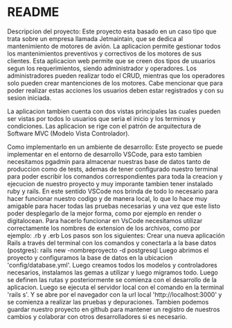 # README
Descripcion del proyecto:
Este proyecto esta basado en un caso tipo que trata sobre un empresa llamada Jetmaintain, que se dedica al mantenimiento de motores de avión.
La aplicacion permite gestionar todos los mantenimientos preventivos y correctivos de los 
motores de sus clientes.
Esta aplicacion web permite que se creen dos tipos de usuarios segun los requerimientos, siendo administrador y operadores.
Los administradores pueden realizar todo el CRUD, mientras que los operadores solo pueden crear mantenciones de los motores. Cabe mencionar que para poder realizar estas acciones los usuarios deben estar registrados y con su sesion iniciada.

La aplicacion tambien cuenta con dos vistas principales las cuales pueden ser vistas por todos lo usuarios que seria el inicio y los terminos y condiciones.
Las aplicacion se rige con el patrón de arquitectura de Software MVC (Modelo Vista 
Controlador).

Como implementarlo en un ambiente de desarrollo:
Este proyecto se puede implementar en el entorno de desarrollo VSCode, para esto tambien necesitamos pgadmin para almacenar nuestras base de datos tanto de produccion como de tests, ademas de tener configurado nuestro terminal para poder escribir los comandos correspondientes para toda la creacion y ejecucion de nuestro proyecto y muy imporante tambien tener instalado ruby y rails.
En este sentido VSCode nos brinda de todo lo necesario para hacer funcionar nuestro codigo y de manera local, lo que lo hace muy amigable para hacer todas las pruebas necesarias y una vez que este listo poder desplegarlo de la mejor forma, como por ejemplo en render o digitalocean.
Para hacerlo funcionar en VsCode necesitamos utilizar correctamente los nombres de extension de los archivos, como por ejemplo: .rb y .erb
Los pasos son los siguientes:
Crear una nueva aplicación Rails a través del terminal con los comandos y conectarla a la base datos (postgres): rails new -nombreproyecto -d postgresql
Luego abrimos el proyecto y configuramos la base de datos en la ubicacion 'config/database.yml'.
Luego creamos todos los modelos y controladores necesarios, instalamos las gemas a utilizar y luego migramos todo.
Luego se definen las rutas y posteriormente se comienza con el desarrollo de la aplicacion.
Luego se ejecuta el servidor local con el comando en la terminal 'rails s'.
Y se abre por el navegador con la url local 'http://localhost:3000' y se comienza a realizar las pruebas y depuraciones.
Tambien podemos guardar nuestro proyecto en github para mantener un registro de nuestros cambios y colaborar con otros desarrolladores si es necesario.